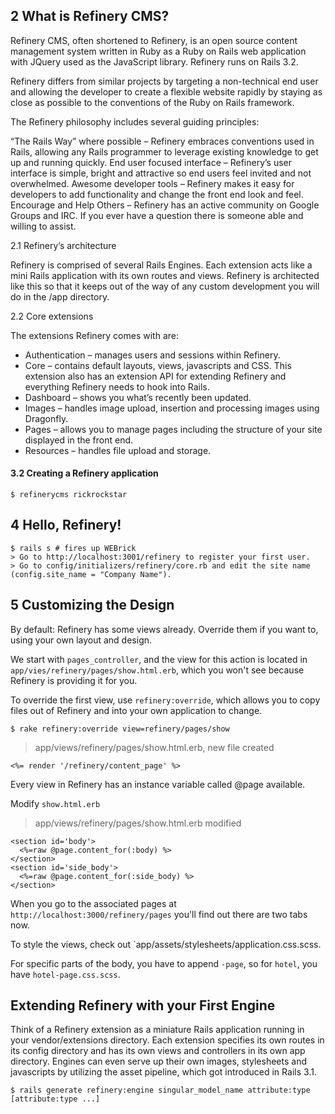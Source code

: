 ## 2 What is Refinery CMS?

Refinery CMS, often shortened to Refinery, is an open source content management system written in Ruby as a Ruby on Rails web application with JQuery used as the JavaScript library. Refinery runs on Rails 3.2.

Refinery differs from similar projects by targeting a non-technical end user and allowing the developer to create a flexible website rapidly by staying as close as possible to the conventions of the Ruby on Rails framework.

The Refinery philosophy includes several guiding principles:

“The Rails Way” where possible – Refinery embraces conventions used in Rails, allowing any Rails programmer to leverage existing knowledge to get up and running quickly.
End user focused interface – Refinery’s user interface is simple, bright and attractive so end users feel invited and not overwhelmed.
Awesome developer tools – Refinery makes it easy for developers to add functionality and change the front end look and feel.
Encourage and Help Others – Refinery has an active community on Google Groups and IRC. If you ever have a question there is someone able and willing to assist.

2.1 Refinery’s architecture

Refinery is comprised of several Rails Engines. Each extension acts like a mini Rails application with its own routes and views. Refinery is architected like this so that it keeps out of the way of any custom development you will do in the /app directory.

2.2 Core extensions

The extensions Refinery comes with are:

- Authentication – manages users and sessions within Refinery.
- Core – contains default layouts, views, javascripts and CSS. This extension also has an extension API for extending Refinery and everything Refinery needs to hook into Rails.
- Dashboard – shows you what’s recently been updated.
- Images – handles image upload, insertion and processing images using Dragonfly.
- Pages – allows you to manage pages including the structure of your site displayed in the front end.
- Resources – handles file upload and storage.

#### 3.2 Creating a Refinery application

	$ refinerycms rickrockstar

## 4 Hello, Refinery!

	$ rails s # fires up WEBrick
	> Go to http://localhost:3001/refinery to register your first user.
	> Go to config/initializers/refinery/core.rb and edit the site name (config.site_name = "Company Name").

## 5 Customizing the Design

By default: Refinery has some views already. Override them if you want to, using your own layout and design. 

We start with `pages_controller`, and the view for this action is located in `app/vies/refinery/pages/show.html.erb`, which you won't see because Refinery is providing it for you.

To override the first view, use `refinery:override`, which allows you to copy files out of Refinery and into your own application to change.

	$ rake refinery:override view=refinery/pages/show

>app/views/refinery/pages/show.html.erb, new file created

	<%= render '/refinery/content_page' %>

Every view in Refinery has an instance variable called @page available.

Modify `show.html.erb`

>app/views/refinery/pages/show.html.erb modified

	<section id='body'>
	  <%=raw @page.content_for(:body) %>
	</section>
	<section id='side_body'>
	  <%=raw @page.content_for(:side_body) %>
	</section>

When you go to the associated pages at `http://localhost:3000/refinery/pages` you'll find out there are two tabs now.

To style the views, check out `app/assets/stylesheets/application.css.scss.

For specific parts of the body, you have to append `-page`, so for `hotel`, you have `hotel-page.css.scss`.

## Extending Refinery with your First Engine

Think of a Refinery extension as a miniature Rails application running in your vendor/extensions directory. Each extension specifies its own routes in its config directory and has its own views and controllers in its own app directory. Engines can even serve up their own images, stylesheets and javascripts by utilizing the asset pipeline, which got introduced in Rails 3.1.

	$ rails generate refinery:engine singular_model_name attribute:type [attribute:type ...]

	
















